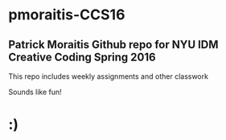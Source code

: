 # pmoraitis-CCS16

## Patrick Moraitis Github repo for NYU IDM Creative Coding Spring 2016

This repo includes weekly assignments and other classwork

Sounds like fun! 

# :)
